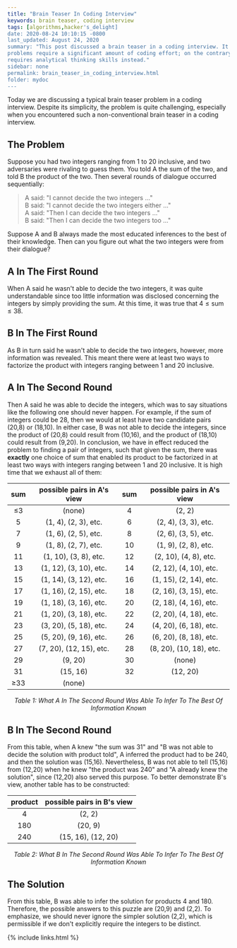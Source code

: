 ```yaml
---
title: "Brain Teaser In Coding Interview"
keywords: brain teaser, coding interview
tags: [algorithms,hacker's_delight]
date: 2020-08-24 10:10:15 -0800
last_updated: August 24, 2020
summary: "This post discussed a brain teaser in a coding interview. It is worth noting that while most coding interview
problems require a significant amount of coding effort; on the contrary, this problem is not programming-heavy and
requires analytical thinking skills instead."
sidebar: none
permalink: brain_teaser_in_coding_interview.html
folder: mydoc
---
```


Today we are discussing a typical brain teaser problem in a coding interview. Despite its simplicity, the problem is
quite challenging, especially when you encountered such a non-conventional brain teaser in a coding interview.

## The Problem
Suppose you had two integers ranging from 1 to 20 inclusive, and two adversaries were rivaling to guess them. You told A
the sum of the two, and told B the product of the two. Then several rounds of dialogue occurred sequentially:

> A said: "I cannot decide the two integers ..."  
> B said: "I cannot decide the two integers either ..."  
> A said: "Then I can decide the two integers ..."  
> B said: "Then I can decide the two integers too ..."

Suppose A and B always made the most educated inferences to the best of their knowledge. Then can you figure out what
the two integers were from their dialogue?

## A In The First Round
When A said he wasn't able to decide the two integers, it was quite understandable since too little information was
disclosed concerning the integers by simply providing the sum. At this time, it was true that $4\le\text{sum}\le38$.

## B In The First Round
As B in turn said he wasn't able to decide the two integers, however, more information was revealed. This meant there
were at least two ways to factorize the product with integers ranging between 1 and 20 inclusive.

## A In The Second Round
Then A said he was able to decide the integers, which was to say situations like the following one should never happen.
For example, if the sum of integers could be 28, then we would at least have two candidate pairs (20,8) or (18,10). In
either case, B was not able to decide the integers, since the product of (20,8) could result from (10,16), and the
product of (18,10) could result from (9,20). In conclusion, we have in effect reduced the problem to finding a pair of
integers, such that given the sum, there was **exactly** one choice of sum that enabled its product to be factorized in
at least two ways with integers ranging between 1 and 20 inclusive. It is high time that we exhaust all of them:

| sum | possible pairs in A's view | sum | possible pairs in A's view |
| :----: | :----: | :----: | :----: |
|  $\le$3    |                       (none)                     |      4    |                  (2, 2)               |
|     5      |                   (1, 4), (2, 3), etc.           |      6    |                  (2, 4), (3, 3), etc. |
|     7      |                   (1, 6), (2, 5), etc.               |     8     |              (2, 6), (3, 5), etc. |
|     9      |                   (1, 8), (2, 7), etc.               |    10    |              (1, 9), (2, 8), etc.  |
|    11     |                  (1, 10), (3, 8), etc.              |    12    |                  (2, 10), (4, 8), etc. |
|    13     |                  (1, 12), (3, 10), etc.            |    14    |                  (2, 12), (4, 10), etc. |
|    15     |                  (1, 14), (3, 12), etc.            |    16    |                  (1, 15), (2, 14), etc. |
|    17     |                  (1, 16), (2, 15), etc.            |    18    |                  (2, 16), (3, 15), etc. |
|    19     |                  (1, 18), (3, 16), etc.            |    20    |                  (2, 18), (4, 16), etc. |
|    21     |                  (1, 20), (3, 18), etc.            |    22    |                  (2, 20), (4, 18), etc. |
|    23     |                  (3, 20), (5, 18), etc.            |    24    |                  (4, 20), (6, 18), etc. |
|    25     |                  (5, 20), (9, 16), etc.            |    26    |                  (6, 20), (8, 18), etc. |
|    27     |                  (7, 20), (12, 15), etc.          |    28    |                  (8, 20), (10, 18), etc. |
|    29     |                       (9, 20)                          |    30    |                        (none)       |
|    31     |                       (15, 16)                        |    32    |                       (12, 20)       |
|  $\ge$33  |                        (none)                         |            |                                    |

<center><I>Table 1: What A In The Second Round Was Able To Infer To The Best Of Information Known</I></center>

## B In The Second Round
From this table, when A knew "the sum was 31" and "B was not able to decide the solution with product told", A inferred
the product had to be 240, and then the solution was (15,16). Nevertheless, B was not able to tell (15,16) from (12,20)
when he knew "the product was 240" and "A already knew the solution", since (12,20) also served this purpose. To better
demonstrate B's view, another table has to be constructed:

| product | possible pairs in B's view |
| :----: | :----: |
| 4 | (2, 2) |
| 180 | (20, 9) |
| 240 | (15, 16), (12, 20) |

<center><I>Table 2: What B In The Second Round Was Able To Infer To The Best Of Information Known</I></center>

## The Solution
From this table, B was able to infer the solution for products 4 and 180. Therefore, the possible answers to this puzzle
are (20,9) and (2,2). To emphasize, we should never ignore the simpler solution (2,2), which is permissible if we don't
explicitly require the integers to be distinct.

{% include links.html %}
